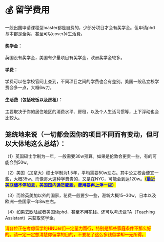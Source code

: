 # 💰 留学费用

&#x20;   一般出国申请课程型master都是自费的，少部分项目才会有奖学金。但申请phd基本都是全奖，甚至可以cover掉生活费。

#### 奖学金：

英国没有奖学金，美国有少量项目有奖学金，欧洲奖学金较多。

#### 学费：

学费可以在学校官网上查到，不同项目之间的学费也会有差别。美国一般私立校学费会多一点，大概6w刀。

#### &#x20;生活费（包括吃饭以及房租）：

主要取决于你的居住地区的消费水平、房租，以及个人生活习惯等，上下浮动也会比较大。



## **笼统地来说（一切都会因你的项目不同而有变动，但可以大体地这么总结）：**

（1）英国硕士学制为一年，一般需要30w预算。如果是伦敦会更贵一些，有的可能会到50w。

（2）美国（加拿大）硕士学制为1.5年，平均需要50w左右。其中公立校会便宜一些，大概35w。而像哥大这种学费贵的，又是在NYC，可能会到达120w。<mark style="color:blue;">**（最近美联储不停加息，美国国内通货膨胀，费用要再上浮一些）**</mark>

（3）而除英美加以外的国家，花费一般要少一些，港新大概15\~30w，日本以及欧洲一些国家一年8w左右。

（4）如果去欧陆或者美国读phd，甚至不用花钱。还可以考虑做TA（Teaching Assistant）来获取奖学金。

&#x20;   <mark style="color:red;">请各位正在考虑留学的HNUer们一定量力而行，特别是那些家庭条件不那么好的。请一定一定想清楚你留学的目的，不要花了这么多钱留学却一无所得。</mark>
